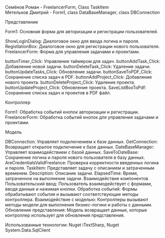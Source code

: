 Семёнов Роман - FreelancerForm, Class TaskItem  
Метельков Дмитрий - Form1, class DataBaseManager, class DBConnection  
  
Представление 


Form1: Основная форма для авторизации и регистрации пользователей.

ShowLoginDialog: Диалоговое окно для ввода логина и пароля.
RegistlationBox: Диалоговое окно для регистрации нового пользователя.
FreelancerForm: Форма для управления задачами и проектами.

buttonTimer_Click: Управление таймером для задач.
buttonAddTask_Click: Добавление новой задачи.
buttonDeleteTask_Click: Удаление задачи.
buttonUpdateTasks_Click: Обновление задачи.
buttonSaveToPDF_Click: Сохранение списка задач в PDF.
buttonAddProject_Click: Добавление нового проекта.
buttonDeleteProject_Click: Удаление проекта.
buttonUpdateProject_Click: Обновление проекта.
SaveListBoxToPdf: Сохранение списка задач и проектов в PDF файл.

Контроллер

Form1: Обработка событий кнопок авторизации и регистрации.
FreelancerForm: Обработка событий кнопок для управления задачами и проектами.

Модель

DBConnection: Управляет подключением к базе данных.
GetConnection: Возвращает открытое подключение к базе данных.
DateBaseManager: Управляет взаимодействием с базой данных.
SaveToDateBase: Сохранение логина и пароля нового пользователя в базу данных.
AreCredentialsValidFreelance: Проверка корректности введенных логина и пароля.
TaskItem: Представляет задачу с описанием и затраченным временем.
Description: Описание задачи.
ElapsedTime: Время, затраченное на выполнение задачи.
Взаимодействие компонентов
Пользовательский ввод: Пользователь взаимодействует с формами, вводя данные и нажимая кнопки.
Обработка событий: Формы обрабатывают события и вызывают соответствующие методы контроллера.
Взаимодействие с моделью: Контроллеры вызывают методы модели для выполнения бизнес-логики и работы с данными.
Обновление представления: Модель возвращает данные, которые контроллер использует для обновления представления.


Использованные технологии: Nuget iTextSharp, Nuget System.Data.SqlClient

